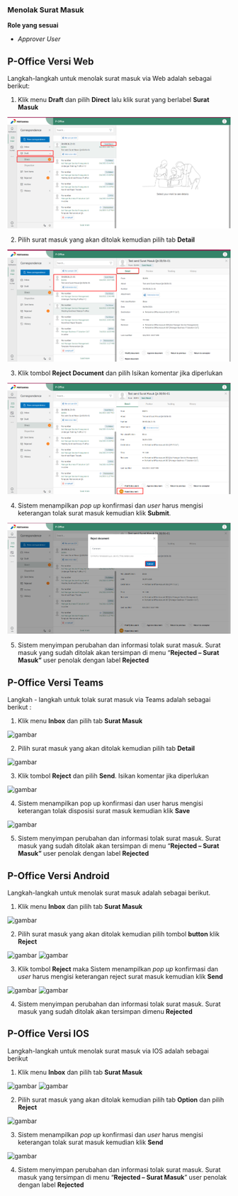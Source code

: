 ### **Menolak Surat Masuk**

**Role yang sesuai**

- *Approver User*

## **P-Office Versi Web**

Langkah-langkah untuk menolak surat masuk via Web adalah sebagai berikut:

1.    Klik menu **Draft** dan pilih **Direct** lalu klik surat yang berlabel **Surat Masuk**

![gambar](SuratMasuk/SM_Web/02SM13.png)

2.    Pilih surat masuk yang akan ditolak kemudian pilih tab **Detail**

![gambar](SuratMasuk/SM_Web/02SM14.png)

3.    Klik tombol **Reject Document** dan pilih  Isikan komentar jika diperlukan

![gambar](SuratMasuk/SM_Web/02SM15.png)

4.    Sistem menampilkan _pop up_ konfirmasi dan _user_ harus mengisi keterangan tolak surat masuk kemudian klik **Submit**.

![gambar](SuratMasuk/SM_Web/02SM16.png)

5.    Sistem menyimpan perubahan dan informasi tolak surat masuk. Surat masuk yang sudah ditolak akan tersimpan di menu “**Rejected – Surat Masuk”** user penolak dengan label **Rejected**


## **P-Office Versi Teams**

Langkah - langkah untuk tolak surat masuk via Teams adalah sebagai berikut :

1. Klik menu **Inbox** dan pilih tab **Surat Masuk**

![gambar](SuratMasuk/SM_Teams/SM16.png)

2. Pilih surat masuk yang akan ditolak kemudian pilih tab **Detail**

![gambar](SuratMasuk/SM_Teams/SM17.png)

3. Klik tombol **Reject** dan pilih **Send**. Isikan komentar jika diperlukan

![gambar](SuratMasuk/SM_Teams/SM18.png)

4. Sistem menampilkan pop up konfirmasi dan user harus mengisi keterangan tolak disposisi surat masuk kemudian klik **Save**

![gambar](SuratMasuk/SM_Teams/SM19.png)

5. Sistem menyimpan perubahan dan informasi tolak surat masuk. Surat masuk yang sudah ditolak akan tersimpan di menu “**Rejected – Surat Masuk”** user penolak dengan label **Rejected**


## **P-Office Versi Android**

Langkah-langkah untuk menolak surat masuk adalah sebagai berikut.

1. Klik menu **Inbox** dan pilih tab **Surat Masuk**
   
![gambar](SuratMasuk/SM_Android/TolakSM/A01.jpg)

2. Pilih surat masuk yang akan ditolak kemudian pilih tombol **button** klik **Reject**
   
![gambar](SuratMasuk/SM_Android/TolakSM/A02.jpg) ![gambar](SuratMasuk/SM_Android/TolakSM/A03.jpg)

3. Klik tombol **Reject** maka Sistem menampilkan _pop up_ konfirmasi dan _user_ harus mengisi keterangan reject surat masuk kemudian klik **Send**
   
![gambar](SuratMasuk/SM_Android/TolakSM/A04.jpg) ![gambar](SuratMasuk/SM_Android/TolakSM/A05.jpg)

4. Sistem menyimpan perubahan dan informasi tolak surat masuk. Surat masuk yang sudah ditolak akan tersimpan dimenu **Rejected**

## **P-Office Versi IOS**

Langkah-langkah untuk menolak surat masuk via IOS adalah sebagai berikut

1.	Klik menu **Inbox** dan pilih tab **Surat Masuk**

![gambar](SuratMasuk/SM_IOS/SM-70.png) ![gambar](SuratMasuk/SM_IOS/SM-71.png)

2.	Pilih surat masuk yang akan ditolak kemudian pilih tab **Option** dan pilih **Reject**

![gambar](SuratMasuk/SM_IOS/SM-72.png)

3.	Sistem menampilkan _pop up_ konfirmasi dan _user_ harus mengisi keterangan tolak surat masuk kemudian klik **Send**

![gambar](SuratMasuk/SM_IOS/SM-73.png)

4.	Sistem menyimpan perubahan dan informasi tolak surat masuk. Surat masuk yang tersimpan di menu “**Rejected – Surat Masuk**” user penolak dengan label **Rejected**